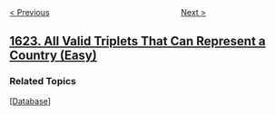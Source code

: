<!--|This file generated by command(leetcode description); DO NOT EDIT.    |-->
<!--+----------------------------------------------------------------------+-->
<!--|@author    openset <openset.wang@gmail.com>                           |-->
<!--|@link      https://github.com/openset                                 |-->
<!--|@home      https://github.com/openset/leetcode                        |-->
<!--+----------------------------------------------------------------------+-->

[< Previous](../fancy-sequence "Fancy Sequence")
　　　　　　　　　　　　　　　　
[Next >](../largest-substring-between-two-equal-characters "Largest Substring Between Two Equal Characters")

## [1623. All Valid Triplets That Can Represent a Country (Easy)](https://leetcode.com/problems/all-valid-triplets-that-can-represent-a-country "三人国家代表队")



### Related Topics
  [[Database](../../tag/database/README.md)]

